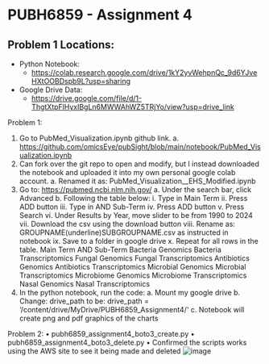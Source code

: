 # PUBH6859 - Assignment 4

## Problem 1 Locations:
* Python Notebook:
  * https://colab.research.google.com/drive/1kY2yvWehpnQc_9d6YJveHXtOOBDspb9L?usp=sharing
* Google Drive Data:
  * https://drive.google.com/file/d/1-ThgtXtpFlHyxIBgLn6MWWAhWZ5TRjYo/view?usp=drive_link 

Problem 1:
1. Go to PubMed_Visualization.ipynb github link.
a. https://github.com/omicsEye/pubSight/blob/main/notebook/PubMed_Visualization.ipynb 
2. Can fork over the git repo to open and modify, but I instead downloaded the notebook and uploaded it into my own personal google colab account.
a.	Renamed it as: PubMed_Visualization__EHS_Modified.ipynb
4.	Go to: https://pubmed.ncbi.nlm.nih.gov/ 
a.	Under the search bar, click Advanced
b.	Following the table below:
i.	Type in Main Term
ii.	Press ADD button
iii.	Type in AND Sub-Term
iv.	Press ADD button
v.	Press Search
vi.	Under Results by Year, move slider to be from 1990 to 2024
vii.	Download the csv using the download button
viii.	Rename as: GROUPNAME(underline)SUBGROUPNAME.csv as instructed in notebook
ix.	Save to a folder in google drive
x.	Repeat for all rows in the table.
Main Term	AND Sub-Term
Bacteria	Genomics
Bacteria	Transcriptomics
Fungal	Genomics
Fungal	Transcriptomics
Antibiotics	Genomics
Antibiotics	Transcriptomics
Microbial	Genomics
Microbial	Transcriptomics
Microbiome	Genomics
Microbiome	Transcriptomics
Nasal	Genomics
Nasal	Transcriptomics
5.	In the python notebook, run the code:
a.	Mount my google drive
b.	Change: drive_path to be: 
drive_path = ‘/content/drive/MyDrive/PUBH6859_Assignment4/'
c.	Notebook will create png and pdf graphics of the charts





Problem 2:
•	pubh6859_assignment4_boto3_create.py
•	pubh6859_assignment4_boto3_delete.py
•	Confirmed the scripts works using the AWS site to see it being made and deleted
![image](https://github.com/ehsung/PUBH6859_Assignment4/assets/11777528/c06e71b3-500a-4ba4-9f8f-ddf28eb30d7c)
